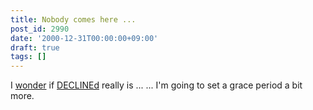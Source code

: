 ```yaml
---
title: Nobody comes here ...
post_id: 2990
date: '2000-12-31T00:00:00+09:00'
draft: true
tags: []
---
```


I [wonder](https://danmaq.com/tag/declined) if [DECLINEd](https://danmaq.com/tag/declined) really is ... ... I'm going to set a grace period a bit more.
